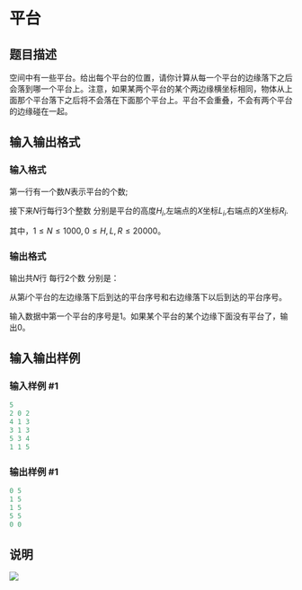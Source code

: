 # 平台

## 题目描述

空间中有一些平台。给出每个平台的位置，请你计算从每一个平台的边缘落下之后会落到哪一个平台上。注意，如果某两个平台的某个两边缘横坐标相同，物体从上面那个平台落下之后将不会落在下面那个平台上。平台不会重叠，不会有两个平台的边缘碰在一起。

## 输入输出格式

### 输入格式

第一行有一个数$N$表示平台的个数;

接下来$N$行每行$3$个整数 分别是平台的高度$H_i$,左端点的$X$坐标$L_i$,右端点的$X$坐标$R_i$.

其中，$1 \le N \le 1000,0 \le H,L,R \le 20000$。

### 输出格式

输出共$N$行 每行$2$个数 分别是：

从第$i$个平台的左边缘落下后到达的平台序号和右边缘落下以后到达的平台序号。

输入数据中第一个平台的序号是$1$。如果某个平台的某个边缘下面没有平台了，输出$0$。

## 输入输出样例

### 输入样例 #1

```cpp
5
2 0 2
4 1 3
3 1 3
5 3 4
1 1 5

```
### 输出样例 #1

```cpp
0 5
1 5
1 5
5 5
0 0

```
## 说明

![](https://cdn.luogu.com.cn/upload/pic/34.png)

